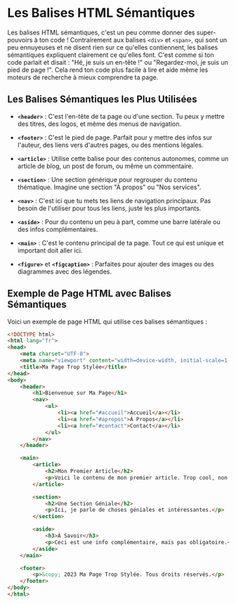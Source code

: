# Les Balises HTML Sémantiques 

Les balises HTML sémantiques, c'est un peu comme donner des super-pouvoirs à ton code ! Contrairement aux balises `<div>` et `<span>`, qui sont un peu ennuyeuses et ne disent rien sur ce qu'elles contiennent, les balises sémantiques expliquent clairement ce qu'elles font. C'est comme si ton code parlait et disait : "Hé, je suis un en-tête !" ou "Regardez-moi, je suis un pied de page !". Cela rend ton code plus facile à lire et aide même les moteurs de recherche à mieux comprendre ta page.

## Les Balises Sémantiques les Plus Utilisées

- **`<header>`** : C'est l'en-tête de ta page ou d'une section. Tu peux y mettre des titres, des logos, et même des menus de navigation.

- **`<footer>`** : C'est le pied de page. Parfait pour y mettre des infos sur l'auteur, des liens vers d'autres pages, ou des mentions légales.

- **`<article>`** : Utilise cette balise pour des contenus autonomes, comme un article de blog, un post de forum, ou même un commentaire.

- **`<section>`** : Une section générique pour regrouper du contenu thématique. Imagine une section "À propos" ou "Nos services".

- **`<nav>`** : C'est ici que tu mets tes liens de navigation principaux. Pas besoin de l'utiliser pour tous les liens, juste les plus importants.

- **`<aside>`** : Pour du contenu un peu à part, comme une barre latérale ou des infos complémentaires.

- **`<main>`** : C'est le contenu principal de ta page. Tout ce qui est unique et important doit aller ici.

- **`<figure>`** et **`<figcaption>`** : Parfaites pour ajouter des images ou des diagrammes avec des légendes.

## Exemple de Page HTML avec Balises Sémantiques

Voici un exemple de page HTML qui utilise ces balises sémantiques :

```html
<!DOCTYPE html>
<html lang="fr">
<head>
    <meta charset="UTF-8">
    <meta name="viewport" content="width=device-width, initial-scale=1.0">
    <title>Ma Page Trop Stylée</title>
</head>
<body>
    <header>
        <h1>Bienvenue sur Ma Page</h1>
        <nav>
            <ul>
                <li><a href="#accueil">Accueil</a></li>
                <li><a href="#apropos">À Propos</a></li>
                <li><a href="#contact">Contact</a></li>
            </ul>
        </nav>
    </header>

    <main>
        <article>
            <h2>Mon Premier Article</h2>
            <p>Voici le contenu de mon premier article. Trop cool, non ?</p>
        </article>

        <section>
            <h2>Une Section Géniale</h2>
            <p>Ici, je parle de choses géniales et intéressantes.</p>
        </section>

        <aside>
            <h3>À Savoir</h3>
            <p>Ceci est une info complémentaire, mais pas obligatoire.</p>
        </aside>
    </main>

    <footer>
        <p>&copy; 2023 Ma Page Trop Stylée. Tous droits réservés.</p>
    </footer>
</body>
</html>
```
